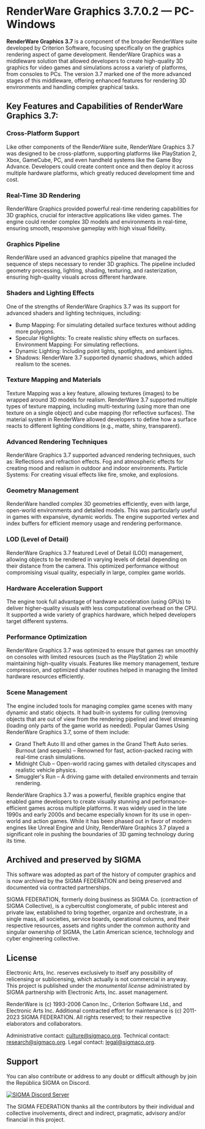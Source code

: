 # RenderWare Graphics 3.7.0.2 — PC-Windows
**RenderWare Graphics 3.7** is a component of the broader RenderWare suite developed by Criterion Software, focusing specifically on the graphics rendering aspect of game development. RenderWare Graphics was a middleware solution that allowed developers to create high-quality 3D graphics for video games and simulations across a variety of platforms, from consoles to PCs. The version 3.7 marked one of the more advanced stages of this middleware, offering enhanced features for rendering 3D environments and handling complex graphical tasks.

## Key Features and Capabilities of RenderWare Graphics 3.7:
### Cross-Platform Support
Like other components of the RenderWare suite, RenderWare Graphics 3.7 was designed to be cross-platform, supporting platforms like PlayStation 2, Xbox, GameCube, PC, and even handheld systems like the Game Boy Advance.
Developers could create content once and then deploy it across multiple hardware platforms, which greatly reduced development time and cost.
### Real-Time 3D Rendering
RenderWare Graphics provided powerful real-time rendering capabilities for 3D graphics, crucial for interactive applications like video games.
The engine could render complex 3D models and environments in real-time, ensuring smooth, responsive gameplay with high visual fidelity.
### Graphics Pipeline
RenderWare used an advanced graphics pipeline that managed the sequence of steps necessary to render 3D graphics.
The pipeline included geometry processing, lighting, shading, texturing, and rasterization, ensuring high-quality visuals across different hardware.
### Shaders and Lighting Effects
One of the strengths of RenderWare Graphics 3.7 was its support for advanced shaders and lighting techniques, including:
* Bump Mapping: For simulating detailed surface textures without adding more polygons.
* Specular Highlights: To create realistic shiny effects on surfaces.
Environment Mapping: For simulating reflections.
* Dynamic Lighting: Including point lights, spotlights, and ambient lights.
* Shadows: RenderWare 3.7 supported dynamic shadows, which added realism to the scenes.
### Texture Mapping and Materials
Texture Mapping was a key feature, allowing textures (images) to be wrapped around 3D models for realism. RenderWare 3.7 supported multiple types of texture mapping, including multi-texturing (using more than one texture on a single object) and cube mapping (for reflective surfaces).
The material system in RenderWare allowed developers to define how a surface reacts to different lighting conditions (e.g., matte, shiny, transparent).
### Advanced Rendering Techniques
RenderWare Graphics 3.7 supported advanced rendering techniques, such as:
Reflections and refraction effects.
Fog and atmospheric effects for creating mood and realism in outdoor and indoor environments.
Particle Systems: For creating visual effects like fire, smoke, and explosions.
### Geometry Management
RenderWare handled complex 3D geometries efficiently, even with large, open-world environments and detailed models. This was particularly useful in games with expansive, dynamic worlds.
The engine supported vertex and index buffers for efficient memory usage and rendering performance.
### LOD (Level of Detail)
RenderWare Graphics 3.7 featured Level of Detail (LOD) management, allowing objects to be rendered in varying levels of detail depending on their distance from the camera. This optimized performance without compromising visual quality, especially in large, complex game worlds.
### Hardware Acceleration Support
The engine took full advantage of hardware acceleration (using GPUs) to deliver higher-quality visuals with less computational overhead on the CPU. It supported a wide variety of graphics hardware, which helped developers target different systems.
### Performance Optimization
RenderWare Graphics 3.7 was optimized to ensure that games ran smoothly on consoles with limited resources (such as the PlayStation 2) while maintaining high-quality visuals.
Features like memory management, texture compression, and optimized shader routines helped in managing the limited hardware resources efficiently.
### Scene Management
The engine included tools for managing complex game scenes with many dynamic and static objects.
It had built-in systems for culling (removing objects that are out of view from the rendering pipeline) and level streaming (loading only parts of the game world as needed).
Popular Games Using RenderWare Graphics 3.7, some of them include:
* Grand Theft Auto III and other games in the Grand Theft Auto series.
Burnout (and sequels) – Renowned for fast, action-packed racing with real-time crash simulations.
* Midnight Club – Open-world racing games with detailed cityscapes and realistic vehicle physics.
* Smuggler's Run – A driving game with detailed environments and terrain rendering.

RenderWare Graphics 3.7 was a powerful, flexible graphics engine that enabled game developers to create visually stunning and performance-efficient games across multiple platforms. It was widely used in the late 1990s and early 2000s and became especially known for its use in open-world and action games. While it has been phased out in favor of modern engines like Unreal Engine and Unity, RenderWare Graphics 3.7 played a significant role in pushing the boundaries of 3D gaming technology during its time.

## Archived and preserved by SIGMA

This software was adopted as part of the history of computer graphics and is now archived by the SIGMA FEDERATION and being preserved and documented via contracted partnerships.

SIGMA FEDERATION, formerly doing business as SIGMA Co. (contraction of SIGMA Collective), is a cybercultist conglomerate, of public interest and private law, established to bring together, organize and orchestrate, in a single mass, all societies, service boards, operational columns, and their respective resources, assets and rights under the common authority and singular ownership of SIGMA, the Latin American science, technology and cyber engineering collective.

## License

Electronic Arts, Inc. reserves exclusively to itself any possibility of relicensing or sublicensing, which actually is not commercial in anyway. This project is published under the *monumental license* administrated by SIGMA partnership with Electronic Arts, Inc. asset management.

RenderWare is (c) 1993-2006 Canon Inc., Criterion Software Ltd., and Electronic Arts Inc. 
Additional contracted effort for maintenance is (c) 2011-2023 SIGMA FEDERATION. 
All rights reserved; to their respective elaborators and collaborators.

Administrative contact: [culture@sigmaco.org](mailto:culture@sigmaco.org).
Technical contact: [research@sigmaco.org](mailto:research@sigmaco.org).
Legal contact: [legal@sigmaco.org](mailto:legal@sigmaco.org).

## Support

You can also contribute or address to any doubt or difficult although by join the República SIGMA on Discord.

[![SIGMA Discord Server](https://discord.com/api/guilds/349379672351571969/widget.png?style=banner2)](https://sigmaco.org/discord)

The SIGMA FEDERATION thanks all the contributors by their individual and collective involvements, direct and indirect, pragmatic, advisory and/or financial in this project.
